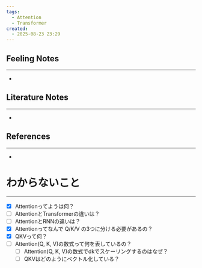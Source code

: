 ```yaml
---
tags:
  - Attention
  - Transformer
created:
  - 2025-08-23 23:29
---
```



## Feeling Notes
---
- 
## Literature Notes
---
- 
## References
---
- 

# わからないこと
---

- [x]  Attentionってようは何？
- [ ]  AttentionとTransformerの違いは？
- [ ]  AttentionとRNNの違いは？
- [x]  Attentionってなんで Q/K/V の3つに分ける必要があるの？
- [x]  QKVって何？
- [ ]  Attention(Q, K, V)の数式って何を表しているの？
	- [ ] Attention(Q, K, V)の数式でdkでスケーリングするのはなぜ？
	- [ ] QKVはどのようにベクトル化している？